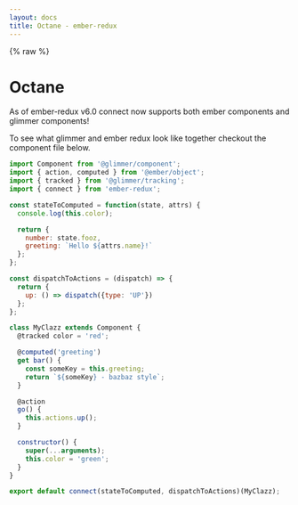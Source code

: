 ```yaml
---
layout: docs
title: Octane - ember-redux
---
```

{% raw %}

# Octane

As of ember-redux v6.0 connect now supports both ember components and glimmer components!

To see what glimmer and ember redux look like together checkout the component file below.

```js
import Component from '@glimmer/component';
import { action, computed } from '@ember/object';
import { tracked } from '@glimmer/tracking';
import { connect } from 'ember-redux';

const stateToComputed = function(state, attrs) {
  console.log(this.color);

  return {
    number: state.fooz,
    greeting: `Hello ${attrs.name}!`
  };
};

const dispatchToActions = (dispatch) => {
  return {
    up: () => dispatch({type: 'UP'})
  };
};

class MyClazz extends Component {
  @tracked color = 'red';

  @computed('greeting')
  get bar() {
    const someKey = this.greeting;
    return `${someKey} - bazbaz style`;
  }

  @action
  go() {
    this.actions.up();
  }

  constructor() {
    super(...arguments);
    this.color = 'green';
  }
}

export default connect(stateToComputed, dispatchToActions)(MyClazz);
```
